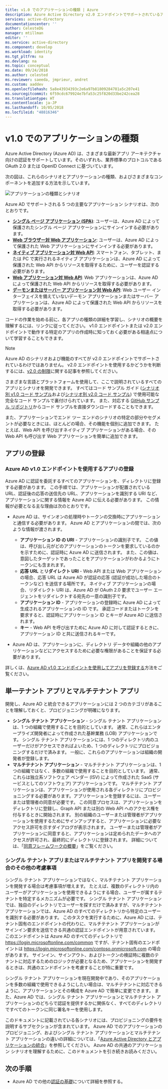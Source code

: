 ```yaml
---
title: v1.0 でのアプリケーションの種類 | Azure
description: Azure Active Directory v2.0 エンドポイントでサポートされているアプリの種類とシナリオについて説明します。
services: active-directory
documentationcenter: ''
author: CelesteDG
manager: mtillman
editor: ''
ms.service: active-directory
ms.component: develop
ms.workload: identity
ms.tgt_pltfrm: na
ms.devlang: na
ms.topic: conceptual
ms.date: 09/24/2018
ms.author: celested
ms.reviewer: saeeda, jmprieur, andret
ms.custom: aaddev
ms.openlocfilehash: 5a8e43934393c2e6a97b81809284781a5c207e41
ms.sourcegitcommit: 6f59cdc679924e7bfa53c25f820d33be242cea28
ms.translationtype: HT
ms.contentlocale: ja-JP
ms.lasthandoff: 10/05/2018
ms.locfileid: "48816346"
---
```

# <a name="application-types-in-v10"></a>v1.0 でのアプリケーションの種類

Azure Active Directory (Azure AD) は、さまざまな最新アプリ アーキテクチャ向けの認証をサポートしています。そのいずれも、業界標準のプロトコルである OAuth 2.0 または OpenID Connect に基づいています。

次の図は、これらのシナリオとアプリケーションの種類、およびさまざまなコンポーネントを追加する方法を示しています。

![アプリケーションの種類とシナリオ](./media/authentication-scenarios/application_types_and_scenarios.png)

Azure AD でサポートされる 5 つの主要なアプリケーション シナリオは、次のとおりです。

- **[シングル ページ アプリケーション (SPA)](single-page-application.md)**: ユーザーは、Azure AD によって保護されたシングル ページ アプリケーションにサインインする必要があります。
- **[Web ブラウザー対 Web アプリケーション](web-app.md)**: ユーザーは、Azure AD によって保護された Web アプリケーションにサインインする必要があります。
- **[ネイティブ アプリケーション対 Web API](native-app.md)**: スマートフォン、タブレット、または PC で実行されるネイティブ アプリケーションは、Azure AD によって保護された Web API からリソースを取得するために、ユーザーを認証する必要があります。
- **[Web アプリケーション対 Web API](web-api.md)**: Web アプリケーションは、Azure AD によって保護された Web API からリソースを取得する必要があります。
- **[デーモンまたはサーバー アプリケーション対 Web API](service-to-service.md)**: Web ユーザー インターフェイスを備えていないデーモン アプリケーションまたはサーバー アプリケーションは、Azure AD によって保護された Web API からリソースを取得する必要があります。

コードの作業を始める前に、各アプリの種類の詳細を学習し、シナリオの概要を理解するには、リンクに従ってください。 v1.0 エンドポイントまたは v2.0 エンドポイントで動作する特定のアプリの作成時に知っておく必要がある相違点について学習することもできます。

> [!NOTE]
> Azure AD のシナリオおよび機能のすべてが v2.0 エンドポイントでサポートされているわけではありません。 v2.0 エンドポイントを使用するかどうかを判断するには、[v2.0 の制限](active-directory-v2-limitations.md)に関する記事を参照してください。

さまざまな言語とプラットフォームを使用して、ここで説明されているすべてのアプリとシナリオを開発できます。 すべてはコード サンプル ガイド ([シナリオ別 v1.0 コード サンプル](sample-v1-code.md)および[シナリオ別 v2.0 コード サンプル](sample-v2-code.md)) で使用可能な完全なコード サンプルで裏付けられています。 また、対応する [GitHub サンプル リポジトリ](https://github.com/Azure-Samples?q=active-directory)からコード サンプルを直接ダウンロードすることもできます。

また、アプリケーションでエンド ツー エンドのシナリオの特定の部分やセグメントが必要なときには、ほとんどの場合、その機能を個別に追加できます。 たとえば、Web API を呼び出すネイティブ アプリケーションがある場合、その Web API も呼び出す Web アプリケーションを簡単に追加できます。

## <a name="app-registration"></a>アプリの登録

### <a name="registering-an-app-that-uses-the-azure-ad-v10-endpoint"></a>Azure AD v1.0 エンドポイントを使用するアプリの登録

Azure AD に認証を委託するすべてのアプリケーションを、ディレクトリに登録する必要があります。 この手順では、アプリケーションが配置されている URL、認証後の応答の送信先の URL、アプリケーションを識別する URI など、アプリケーションに関する情報を Azure AD に伝える必要があります。 この情報が必要となる主な理由は次のとおりです。

* Azure AD は、サインオンの処理時やトークンの交換時にアプリケーションと通信する必要があります。 Azure AD とアプリケーションの間では、次のような情報が渡されます。
  
  * **アプリケーション ID の URI** - アプリケーションの識別子です。 この値は、呼び出し元がどのアプリケーションのトークンを要求しているのかを示すために、認証時に Azure AD に送信されます。 また、この値は、意図したターゲットであったことをアプリケーションがわかるようにトークンにも含まれます。
  * **応答 URL** と**リダイレクト URI** - Web API または Web アプリケーションの場合、応答 URL は Azure AD が認証の応答 (認証が成功した場合のトークンなど) を送信する場所です。 ネイティブ アプリケーションの場合、リダイレクト URI は、Azure AD が OAuth 2.0 要求でユーザー エージェントをリダイレクトする宛先の一意の識別子です。
  * **アプリケーション ID** - アプリケーションの登録時に Azure AD によって生成されるアプリケーションの ID です。 承認コードまたはトークンを要求すると、認証時にアプリケーション ID とキーが Azure AD に送信されます。
  * **キー** - Web API を呼び出すために Azure AD に対して認証するときに、アプリケーション ID と共に送信されるキーです。
* Azure AD は、アプリケーションに、ディレクトリ データや組織の他のアプリケーションなどにアクセスするために必要な権限があることを保証する必要があります。

詳しくは、[Azure AD v1.0 エンドポイントを使用してアプリを登録する](quickstart-v1-add-azure-ad-app.md)方法をご覧ください。

## <a name="single-tenant-and-multi-tenant-apps"></a>単一テナント アプリとマルチテナント アプリ

開発し、Azure AD と統合できるアプリケーションには 2 つのカテゴリがあることを理解しておくと、プロビジョニングが明確になります。

* **シングル テナント アプリケーション** - シングル テナント アプリケーションは、1 つの組織で使用することを目的としています。 通常、これらはエンタープライズ開発者によって作成された基幹業務 (LOB) アプリケーションです。 シングル テナント アプリケーションには、1 つのディレクトリ内のユーザーだけがアクセスできればよいため、1 つのディレクトリにプロビジョニングするだけで済みます。 一般に、これらのアプリケーションは組織の開発者が登録します。
* **マルチテナント アプリケーション** - マルチテナント アプリケーションは、1 つの組織ではなく、多数の組織で使用することを目的としています。 通常、これらは独立系ソフトウェア ベンダー (ISV) によって作成された SaaS (サービスとしてのソフトウェア) アプリケーションです。 マルチテナント アプリケーションは、アプリケーションが使用される各ディレクトリにプロビジョニングする必要があります。アプリケーションを登録するには、ユーザーまたは管理者の同意が必要です。 この同意プロセスは、アプリケーションをディレクトリに登録し、Graph API または別の Web API へのアクセス権を付与するときに開始されます。 別の組織のユーザーまたは管理者がアプリケーションを使用するためにサインアップすると、アプリケーションに必要なアクセス許可を示すダイアログが表示されます。 ユーザーまたは管理者がアプリケーションに同意すると、アプリケーションは定められたデータへのアクセスが許可され、最終的にディレクトリに登録されます。 詳細については、「[同意フレームワークの概要](consent-framework.md)」をご覧ください。

### <a name="additional-considerations-when-developing-single-tenant-or-multi-tenant-apps"></a>シングル テナント アプリまたはマルチテナント アプリを開発する場合のその他の考慮事項

シングル テナント アプリケーションではなく、マルチテナント アプリケーションを開発する場合は考慮事項が増えます。 たとえば、複数のディレクトリ内のユーザーがアプリケーションを使用できるようにする場合、ユーザーが属するテナントを特定するメカニズムが必要です。 シングル テナント アプリケーションでは、独自のディレクトリでユーザーを探すだけで済みますが、マルチテナント アプリケーションでは、Azure AD のすべてのディレクトリから特定のユーザーを識別する必要があります。 このタスクを実行するために、Azure AD には、テナント固有のエンドポイントの代わりに、マルチテナント アプリケーションがサインイン要求を送信できる共通の認証エンドポイントが用意されています。 このエンドポイントは Azure AD のすべてのディレクトリで https://login.microsoftonline.com/common ですが、テナント固有のエンドポイントは https://login.microsoftonline.com/contoso.onmicrosoft.com の場合があります。 サインイン、サインアウト、およびトークンの検証時に複数のテナントに対応するためのロジックが必要となるため、アプリケーションを開発するときは、共通のエンドポイントを考慮することが特に重要です。

シングル テナント アプリケーションを現在開発中であり、そのアプリケーションを多数の組織で使用できるようにしたい場合は、マルチテナントに対応できるように、アプリケーションとその構成を Azure AD で簡単に変更できます。 また、Azure AD では、シングル テナント アプリケーションとマルチテナント アプリケーションのどちらで認証を提供するかに関係なく、すべてのディレクトリですべてのトークンに同じ署名キーを使用します。

このドキュメントに記載されている各シナリオには、プロビジョニングの要件を説明するサブセクションが含まれています。 Azure AD でのアプリケーションのプロビジョニング、およびシングル テナント アプリケーションとマルチテナント アプリケーションの違いの詳細については、「[Azure Active Directory とアプリケーションの統合](quickstart-v1-integrate-apps-with-azure-ad.md)」を参照してください。 Azure AD の共通のアプリケーション シナリオを理解するために、このドキュメントを引き続きお読みください。

## <a name="next-steps"></a>次の手順

- Azure AD での他の[認証の基礎](authentication-scenarios.md)について詳細を参照する。
